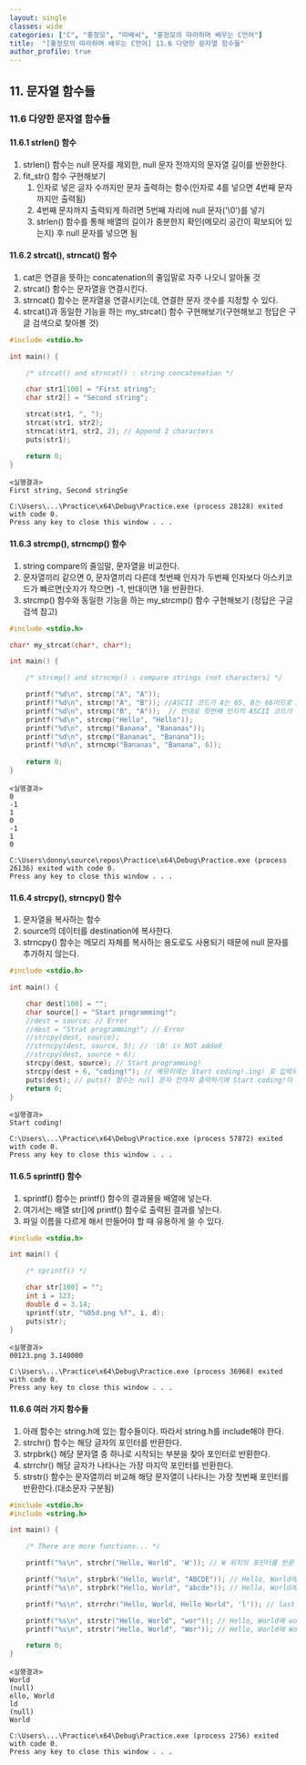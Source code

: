 ```yaml
---
layout: single
classes: wide
categories: ["C", "홍정모", "따배씨", "홍정모의 따라하며 배우는 C언어"]
title:  "[홍정모의 따라하며 배우는 C언어] 11.6 다양한 문자열 함수들"
author_profile: true
---
```


## 11. 문자열 함수들

### 11.6 다양한 문자열 함수들

#### 11.6.1 strlen() 함수

1. strlen() 함수는 null 문자를 제외한, null 문자 전까지의 문자열 길이를 반환한다.
2. fit_str() 함수 구현해보기
   1. 인자로 넣은 글자 수까지만 문자 출력하는 함수(인자로 4를 넣으면 4번째 문자까지만 출력됨)
   2. 4번째 문자까지 출력되게 하려면 5번째 자리에 null 문자('\0')를 넣기
   3. strlen() 함수를 통해 배열의 길이가 충분한지 확인(메모리 공간이 확보되어 있는지) 후 null 문자를 넣으면 됨

#### 11.6.2 strcat(), strncat() 함수

1. cat은 연결을 뜻하는 concatenation의 줄임말로 자주 나오니 알아둘 것
2. strcat() 함수는 문자열을 연결시킨다.
3. strncat() 함수는 문자열을 연결시키는데, 연결한 문자 갯수를 지정할 수 있다.
4. strcat()과 동일한 기능을 하는 my_strcat() 함수 구현해보기(구현해보고 정답은 구글 검색으로 찾아볼 것)

```c
#include <stdio.h>

int main() {

	/* strcat() and strncat() : string concatenation */

	char str1[100] = "First string";
	char str2[] = "Second string";

	strcat(str1, ", ");
	strcat(str1, str2);
	strncat(str1, str2, 2); // Append 2 characters
	puts(str1);

	return 0;
}
```
```
<실행결과>
First string, Second stringSe

C:\Users\...\Practice\x64\Debug\Practice.exe (process 28128) exited with code 0.
Press any key to close this window . . .
```

#### 11.6.3 strcmp(), strncmp() 함수

1. string compare의 줄임말, 문자열을 비교한다.
2. 문자열끼리 같으면 0, 문자열끼리 다른데 첫번째 인자가 두번째 인자보다 아스키코드가 빠르면(숫자가 작으면) -1, 반대이면 1을 반환한다.
3. strcmp() 함수와 동일한 기능을 하는 my_strcmp() 함수 구현해보기 (정답은 구글 검색 참고)

```c
#include <stdio.h>

char* my_strcat(char*, char*);

int main() {

	/* strcmp() and strncmp() : compare strings (not characters) */

	printf("%d\n", strcmp("A", "A"));
	printf("%d\n", strcmp("A", "B")); //ASCII 코드가 A는 65, B는 66이므로 A < B여서 -1 반환
	printf("%d\n", strcmp("B", "A"));  // 반대로 첫번째 인자의 ASCII 코드가 더 크면 1 반환
	printf("%d\n", strcmp("Hello", "Hello")); 
	printf("%d\n", strcmp("Banana", "Bananas")); 
	printf("%d\n", strcmp("Bananas", "Banana")); 
	printf("%d\n", strncmp("Bananas", "Banana", 6)); 
    
	return 0;
}
```
```
<실행결과>
0
-1
1
0
-1
1
0

C:\Users\donny\source\repos\Practice\x64\Debug\Practice.exe (process 26136) exited with code 0.
Press any key to close this window . . .
```

#### 11.6.4 strcpy(), strncpy() 함수

1. 문자열을 복사하는 함수
2. source의 데이터를 destination에 복사한다.
4. strncpy() 함수는 메모리 자체를 복사하는 용도로도 사용되기 때문에 null 문자를 추가하지 않는다.

```c
#include <stdio.h>

int main() {

	char dest[100] = "";
	char source[] = "Start programming!";
	//dest = source; // Error
	//dest = "Strat programming!"; // Error
	//strcpy(dest, source);
	//strncpy(dest, source, 5); // '\0' is NOT added
	//strcpy(dest, source + 6);
	strcpy(dest, source); // Start programming!
	strcpy(dest + 6, "coding!"); // 메모리에는 Start coding!.ing! 로 입력되어 있음, 여기서 .은 null 문자
	puts(dest); // puts() 함수는 null 문자 전까지 출력하기에 Start coding!이 출력됨
	return 0;
}
```
```
<실행결과>
Start coding!

C:\Users\...\Practice\x64\Debug\Practice.exe (process 57872) exited with code 0.
Press any key to close this window . . .
```

#### 11.6.5 sprintf() 함수

1. sprintf() 함수는 printf() 함수의 결과물을 배열에 넣는다.
2. 여기서는 배열 str[]에 printf() 함수로 출력된 결과를 넣는다.
3. 파일 이름을 다르게 해서 만들어야 할 때 유용하게 쓸 수 있다.

```c
#include <stdio.h>

int main() {

	/* sprintf() */

	char str[100] = "";
	int i = 123;
	double d = 3.14;
	sprintf(str, "%05d.png %f", i, d);
	puts(str);
}
```
```
<실행결과>
00123.png 3.140000

C:\Users\...\Practice\x64\Debug\Practice.exe (process 36968) exited with code 0.
Press any key to close this window . . .
```

#### 11.6.6 여러 가지 함수들

1. 아래 함수는 string.h에 있는 함수들이다. 따라서 string.h를 include해야 한다.
2. strchr() 함수는 해당 글자의 포인터를 반환한다.
3. strpbrk{} 해당 문자열 중 하나로 시작되는 부분을 찾아 포인터로 반환한다.
4. strrchr() 해당 글자가 나타나는 가장 마지막 포인터를 반환한다.
5. strstr() 함수는 문자열끼리 비교해 해당 문자열이 나타나는 가장 첫번째 포인터를 반환한다.(대소문자 구분됨)

```c
#include <stdio.h>
#include <string.h>

int main() {

	/* There are more functions... */

	printf("%s\n", strchr("Hello, World", 'W')); // W 위치의 포인터를 반환

	printf("%s\n", strpbrk("Hello, World", "ABCDE")); // Hello, World에 ABCDE가 없으므로 null 문자 반환
	printf("%s\n", strpbrk("Hello, World", "abcde")); // Hello, World에 e가 abcde중에 있으므로 e의 포인터 반환

	printf("%s\n", strrchr("Hello, World, Hello World", 'l')); // last occurrence, Hello, World, Hello World에 ld가 두번 들어가는데, 마지막에 있는 l의 포인터를 반환

	printf("%s\n", strstr("Hello, World", "wor")); // Hello, World에 wor이 없으므로 null 문자 반환 
	printf("%s\n", strstr("Hello, World", "Wor")); // Hello, World에 Wor이 있으므로 W의 포인터 반환

	return 0;
}
```
```
<실행결과>
World
(null)
ello, World
ld
(null)
World

C:\Users\...\Practice\x64\Debug\Practice.exe (process 2756) exited with code 0.
Press any key to close this window . . .
```
